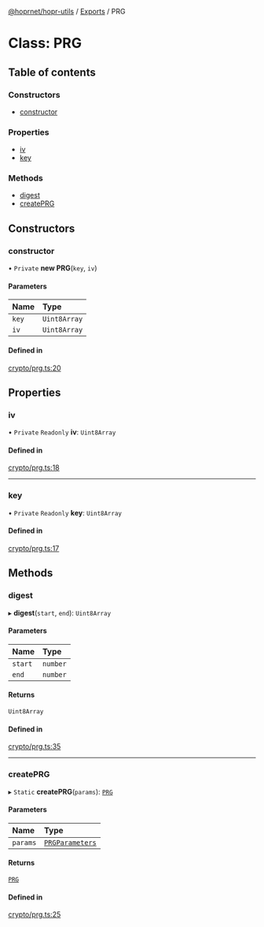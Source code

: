 [@hoprnet/hopr-utils](../README.md) / [Exports](../modules.md) / PRG

# Class: PRG

## Table of contents

### Constructors

- [constructor](PRG.md#constructor)

### Properties

- [iv](PRG.md#iv)
- [key](PRG.md#key)

### Methods

- [digest](PRG.md#digest)
- [createPRG](PRG.md#createprg)

## Constructors

### constructor

• `Private` **new PRG**(`key`, `iv`)

#### Parameters

| Name | Type |
| :------ | :------ |
| `key` | `Uint8Array` |
| `iv` | `Uint8Array` |

#### Defined in

[crypto/prg.ts:20](https://github.com/hoprnet/hoprnet/blob/master/packages/utils/src/crypto/prg.ts#L20)

## Properties

### iv

• `Private` `Readonly` **iv**: `Uint8Array`

#### Defined in

[crypto/prg.ts:18](https://github.com/hoprnet/hoprnet/blob/master/packages/utils/src/crypto/prg.ts#L18)

___

### key

• `Private` `Readonly` **key**: `Uint8Array`

#### Defined in

[crypto/prg.ts:17](https://github.com/hoprnet/hoprnet/blob/master/packages/utils/src/crypto/prg.ts#L17)

## Methods

### digest

▸ **digest**(`start`, `end`): `Uint8Array`

#### Parameters

| Name | Type |
| :------ | :------ |
| `start` | `number` |
| `end` | `number` |

#### Returns

`Uint8Array`

#### Defined in

[crypto/prg.ts:35](https://github.com/hoprnet/hoprnet/blob/master/packages/utils/src/crypto/prg.ts#L35)

___

### createPRG

▸ `Static` **createPRG**(`params`): [`PRG`](PRG.md)

#### Parameters

| Name | Type |
| :------ | :------ |
| `params` | [`PRGParameters`](../modules.md#prgparameters) |

#### Returns

[`PRG`](PRG.md)

#### Defined in

[crypto/prg.ts:25](https://github.com/hoprnet/hoprnet/blob/master/packages/utils/src/crypto/prg.ts#L25)
